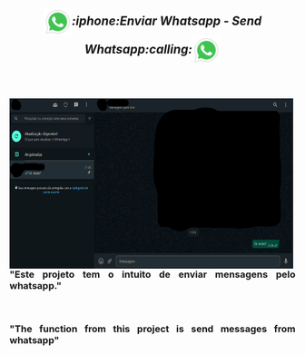 <!--=====TITULO=====-->
<section>
  <h1 align="center"><b><i><img align="center" height="50" width="50" src="https://github.com/JapaScripter/Project_Send_Whatsapp/blob/main/assets/Whats_Icon.png" />:iphone:Enviar Whatsapp - Send Whatsapp:calling:<img align="center" height="50" width="50" src="https://github.com/JapaScripter/Project_Send_Whatsapp/blob/main/assets/Whats_Icon.png" /><br><br></i></b></h1>
</section>
<!--=====TITULO=====-->

<!--=====SUBTITULO=====-->
<section>
  <div>
    <br>
    <img align="left" height="300" width="500"src="https://github.com/JapaScripter/Project_Send_Whatsapp/blob/main/assets/Whats_Message.png" />
    <h3 align="justify">"Este projeto tem o intuito de enviar mensagens pelo whatsapp."</h3>
    <br>
    <h3 align="justify">"The function from this project is send messages from whatsapp"</h3>
  </div>
</section>
<br>
<!--=====SUBTITULO=====-->

